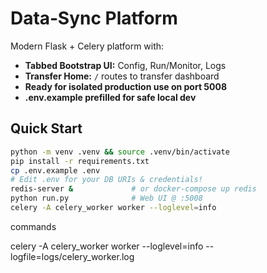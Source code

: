 
# Data‑Sync Platform

Modern Flask + Celery platform with:
* **Tabbed Bootstrap UI:** Config, Run/Monitor, Logs
* **Transfer Home:** `/` routes to transfer dashboard
* **Ready for isolated production use on port 5008**
* **.env.example prefilled for safe local dev**

## Quick Start

```bash
python -m venv .venv && source .venv/bin/activate
pip install -r requirements.txt
cp .env.example .env
# Edit .env for your DB URIs & credentials!
redis-server &             # or docker‑compose up redis
python run.py              # Web UI @ :5008
celery -A celery_worker worker --loglevel=info
```


commands


celery -A celery_worker worker --loglevel=info --logfile=logs/celery_worker.log